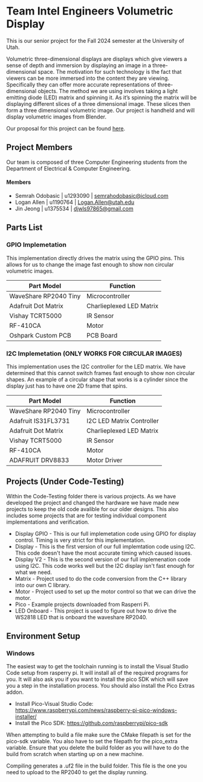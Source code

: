 # Team Intel Engineers Volumetric Display

This is our senior project for the Fall 2024 semester at the University of Utah.

Volumetric three-dimensional displays are displays which give viewers a sense of depth and immersion
by displaying an image in a three-dimensional space. The motivation for such technology is the fact that viewers
can be more immersed into the content they are viewing. Specifically they can offer more accurate representations of three-dimensional objects. The method we are using involves taking a light emitting diode (LED) matrix and spinning it. As it’s spinning the matrix will be displaying different slices of a three dimensional image. These slices then form a three dimensional volumetric image. Our project is handheld and will display volumetric images from Blender.

Our proposal for this project can be found [here](https://drive.google.com/file/d/1ndLRNWP-nPX-9-LFJ2siUfhwasraIrXO/preview).

## Project Members

Our team is composed of three Computer Engineering students from the Department of Electrical & Computer Engineering.

#### Members
- Semrah Odobasic | u1293090 | semrahodobasic@icloud.com
- Logan Allen | u1190764 | Logan.Allen@utah.edu
- Jin Jeong   | u1375534 | djwls97865@gmail.com


## Parts List
### GPIO Implemetation
This implementation directly drives the matrix using the GPIO pins. This allows for us to change the image fast enough to show non circular volumetric images.

| Part Model            | Function                 |
|-----------------------|--------------------------|
| WaveShare RP2040 Tiny | Microcontroller          |
| Adafruit Dot Matrix   | Charlieplexed LED Matrix |
| Vishay TCRT5000       | IR Sensor                |
| RF-410CA              | Motor                    |
| Oshpark Custom PCB    | PCB Board                |

### I2C Implemetation (ONLY WORKS FOR CIRCULAR IMAGES)
This implementation uses the I2C controller for the LED matrix. We have determined that this cannot switch frames fast enough to show non circular shapes. An example of a circular shape that works is a cylinder since the display just has to have one 2D frame that spins.

| Part Model            | Function                 |
|-----------------------|--------------------------|
| WaveShare RP2040 Tiny | Microcontroller          |
| Adafruit IS31FL3731   | I2C LED Matrix Controller|
| Adafruit Dot Matrix   | Charlieplexed LED Matrix |
| Vishay TCRT5000       | IR Sensor                |
| RF-410CA              | Motor                    |
| ADAFRUIT DRV8833      | Motor Driver             |


## Projects (Under Code-Testing)
Within the Code-Testing folder there is various projects. As we have developed the project and changed the hardware we have made new projects to keep the old code avalible for our older designs. This also includes some projects that are for testing individual component implementations and verification.


- Display GPIO - This is our full implemetation code using GPIO for display control. Timing is very strict for this implementation. <br />
- Display - This is the first version of our full implemtation code using I2C. This code doesn't have the most accurate timing which caused issues. <br />
- Display V2 - This is the second version of our full implemenation code using I2C. This code works well but the I2C display isn't fast enough for what we need. <br />
- Matrix - Project used to do the code conversion from the C++ library into our own C library. <br />
- Motor - Project used to set up the motor control so that we can drive the motor. <br />
- Pico - Example projects downloaded from Rasperri Pi. <br />
- LED Onboard - This project is used to figure out how to drive the WS2818 LED that is onboard the waveshare RP2040. <br />

## Environment Setup
### Windows
The easiest way to get the toolchain running is to install the Visual Studio Code setup from rasperry pi. It will install all of the required programs for you. It will also ask you if you want to install the pico SDK which will save you a step in the installation process. You should also install the Pico Extras addon.

- Install Pico-Visual Studio Code: https://www.raspberrypi.com/news/raspberry-pi-pico-windows-installer/ <br />
- Install the Pico SDK: https://github.com/raspberrypi/pico-sdk

When attempting to build a file make sure the CMake filepath is set for the pico-sdk variable. You also have to set the filepath for the pico_extra variable. Ensure that you delete the build folder as you will have to do the build from scratch when starting up on a new machine.

Compiling generates a .uf2 file in the build folder. This file is the one you need to upload to the RP2040 to get the display running.